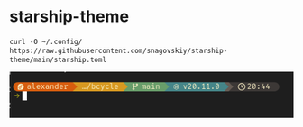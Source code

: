 # starship-theme

```
curl -O ~/.config/ https://raw.githubusercontent.com/snagovskiy/starship-theme/main/starship.toml
```


![](https://github.com/snagovskiy/starship-theme/raw/main/pic.png)
